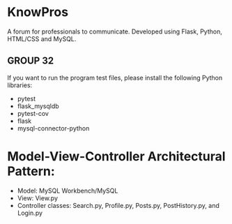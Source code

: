 # KnowPros
A forum for professionals to communicate. Developed using Flask, Python, HTML/CSS and MySQL.


## GROUP 32
If you want to run the program test files, please install the following Python libraries:
 - pytest
 - flask_mysqldb
 - pytest-cov
 - flask
 - mysql-connector-python 


#  Model-View-Controller Architectural Pattern:
 - Model: MySQL Workbench/MySQL
 - View: View.py
 - Controller classes: Search.py, Profile.py, Posts.py, PostHistory.py, and Login.py
